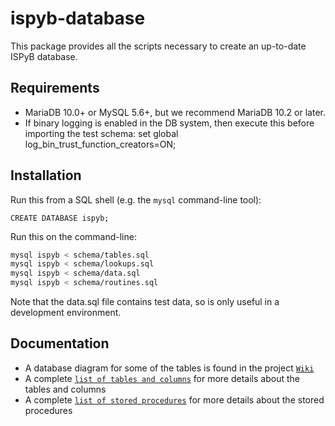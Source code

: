 # ispyb-database

This package provides all the scripts necessary to create an up-to-date ISPyB
database.

## Requirements

* MariaDB 10.0+ or MySQL 5.6+, but we recommend MariaDB 10.2 or later.
* If binary logging is enabled in the DB system, then execute this before importing the test schema: set global log_bin_trust_function_creators=ON;

## Installation

Run this from a SQL shell (e.g. the `mysql` command-line tool):

```mysql
CREATE DATABASE ispyb;
```

Run this on the command-line:

```bash
mysql ispyb < schema/tables.sql
mysql ispyb < schema/lookups.sql
mysql ispyb < schema/data.sql
mysql ispyb < schema/routines.sql
```

Note that the data.sql file contains test data, so is only useful in a development environment.

## Documentation

* A database diagram for some of the tables is found in the project [```Wiki```](https://github.com/DiamondLightSource/ispyb-database/wiki)
* A complete [```list of tables and columns```](https://github.com/DiamondLightSource/ispyb-database/blob/master/doc/list_of_tables_and_columns.rst) for more details about the tables and columns
* A complete [```list of stored procedures```](https://github.com/DiamondLightSource/ispyb-database/blob/master/doc/list_of_procs.rst) for more details about the stored procedures

